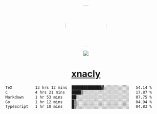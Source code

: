 <p align="center">
  <img style="border-radius: 100px" width="128" height="128" src="https://avatars.githubusercontent.com/u/47723417?v=4"/>
</p>
<p align="center">
  <img src="https://komarev.com/ghpvc/?username=xnacly&&style=flat-square"/>
</p>

<h1 align="center"><a href="https://xnacly.me"> xnacly</a> </h1>

<!--START_SECTION:waka-->

```txt
TeX          13 hrs 12 mins  █████████████▓░░░░░░░░░░░   54.14 %
C            4 hrs 21 mins   ████▒░░░░░░░░░░░░░░░░░░░░   17.87 %
Markdown     1 hr 53 mins    ██░░░░░░░░░░░░░░░░░░░░░░░   07.75 %
Go           1 hr 12 mins    █▒░░░░░░░░░░░░░░░░░░░░░░░   04.94 %
TypeScript   1 hr 10 mins    █▒░░░░░░░░░░░░░░░░░░░░░░░   04.83 %
```

<!--END_SECTION:waka-->
